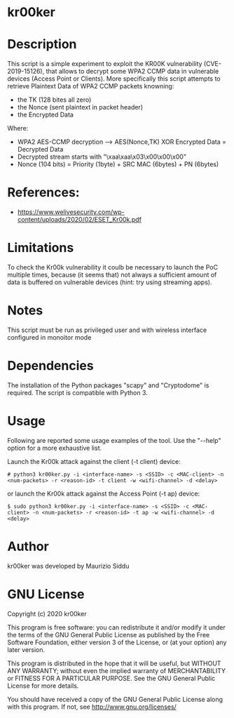 kr00ker
============


# Description 
This script is a simple experiment to exploit the KR00K vulnerability (CVE-2019-15126), 
that allows to decrypt some WPA2 CCMP data in vulnerable devices (Access Point or Clients).
More specifically this script attempts to retrieve Plaintext Data of WPA2 CCMP packets knowning:
 * the TK (128 bites all zero) 
 * the Nonce (sent plaintext in packet header)
 * the Encrypted Data

 Where:
 * WPA2 AES-CCMP decryption --> AES(Nonce,TK) XOR Encrypted Data = Decrypted Data  
 * Decrypted stream starts with "\xaa\xaa\x03\x00\x00\x00"
 * Nonce (104 bits) = Priority (1byte) + SRC MAC (6bytes) + PN (6bytes)


# References:
* https://www.welivesecurity.com/wp-content/uploads/2020/02/ESET_Kr00k.pdf


# Limitations
To check the Kr00k vulnerability it coulb be necessary to launch the PoC multiple times, because (it seems that) not always
a sufficient amount of data is buffered on vulnerable devices (hint: try using streaming apps).

# Notes
This script must be run as privileged user and with wireless interface configured in monoitor mode


# Dependencies
The installation of the Python packages "scapy" and "Cryptodome" is required.
The script is compatible with Python 3.



# Usage
Following are reported some usage examples of the tool. 
Use the "--help" option for a more exhaustive list.


Launch the Kr00k attack against the client (-t client) device:
```
# python3 kr00ker.py -i <interface-name> -s <SSID> -c <MAC-client> -n <num-packets> -r <reason-id> -t client -w <wifi-channel> -d <delay>
```
or launch the Kr00k attack against the Access Point (-t ap) device:
```
$ sudo python3 kr00ker.py -i <interface-name> -s <SSID> -c <MAC-client> -n <num-packets> -r <reason-id> -t ap -w <wifi-channel> -d <delay>
```


# Author
kr00ker was developed by Maurizio Siddu



# GNU License
Copyright (c) 2020 kr00ker

This program is free software: you can redistribute it and/or modify
it under the terms of the GNU General Public License as published by
the Free Software Foundation, either version 3 of the License, or
(at your option) any later version.

This program is distributed in the hope that it will be useful,
but WITHOUT ANY WARRANTY; without even the implied warranty of
MERCHANTABILITY or FITNESS FOR A PARTICULAR PURPOSE. See the
GNU General Public License for more details.

You should have received a copy of the GNU General Public License
along with this program.  If not, see <http://www.gnu.org/licenses/>

